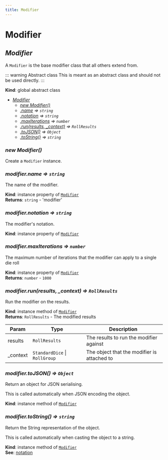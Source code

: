 ```yaml
---
title: Modifier
---
```


# Modifier

<a name="Modifier"></a>

## *Modifier*
A `Modifier` is the base modifier class that all others extend from.

::: warning Abstract class
This is meant as an abstract class and should not be used directly.
:::

**Kind**: global abstract class  

* *[Modifier](#Modifier)*
    * *[new Modifier()](#new_Modifier_new)*
    * *[.name](#Modifier+name) ⇒ <code>string</code>*
    * *[.notation](#Modifier+notation) ⇒ <code>string</code>*
    * *[.maxIterations](#Modifier+maxIterations) ⇒ <code>number</code>*
    * *[.run(results, _context)](#Modifier+run) ⇒ <code>RollResults</code>*
    * *[.toJSON()](#Modifier+toJSON) ⇒ <code>Object</code>*
    * *[.toString()](#Modifier+toString) ⇒ <code>string</code>*

<a name="new_Modifier_new"></a>

### *new Modifier()*
Create a `Modifier` instance.

<a name="Modifier+name"></a>

### *modifier.name ⇒ <code>string</code>*
The name of the modifier.

**Kind**: instance property of [<code>Modifier</code>](#Modifier)  
**Returns**: <code>string</code> - 'modifier'  
<a name="Modifier+notation"></a>

### *modifier.notation ⇒ <code>string</code>*
The modifier's notation.

**Kind**: instance property of [<code>Modifier</code>](#Modifier)  
<a name="Modifier+maxIterations"></a>

### *modifier.maxIterations ⇒ <code>number</code>*
The maximum number of iterations that the modifier can apply to a single die roll

**Kind**: instance property of [<code>Modifier</code>](#Modifier)  
**Returns**: <code>number</code> - `1000`  
<a name="Modifier+run"></a>

### *modifier.run(results, _context) ⇒ <code>RollResults</code>*
Run the modifier on the results.

**Kind**: instance method of [<code>Modifier</code>](#Modifier)  
**Returns**: <code>RollResults</code> - The modified results  

| Param | Type | Description |
| --- | --- | --- |
| results | <code>RollResults</code> | The results to run the modifier against |
| _context | <code>StandardDice</code> \| <code>RollGroup</code> | The object that the modifier is attached to |

<a name="Modifier+toJSON"></a>

### *modifier.toJSON() ⇒ <code>Object</code>*
Return an object for JSON serialising.

This is called automatically when JSON encoding the object.

**Kind**: instance method of [<code>Modifier</code>](#Modifier)  
<a name="Modifier+toString"></a>

### *modifier.toString() ⇒ <code>string</code>*
Return the String representation of the object.

This is called automatically when casting the object to a string.

**Kind**: instance method of [<code>Modifier</code>](#Modifier)  
**See**: [notation](#Modifier+notation)  
